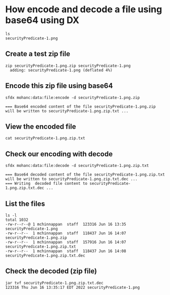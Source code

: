 # How encode and decode a file using base64 using DX

```
ls
securityPredicate-1.png
```

## Create a test zip file
```
zip securityPredicate-1.png.zip securityPredicate-1.png 
  adding: securityPredicate-1.png (deflated 4%)
```

## Encode this zip file using base64
```
sfdx mohanc:data:file:encode -d securityPredicate-1.png.zip 
```
```
=== Base64 encoded content of the file securityPredicate-1.png.zip will be written to securityPredicate-1.png.zip.txt ...
```
## View the encoded file

```
cat securityPredicate-1.png.zip.txt 
```

## Check our encoding with decode

```
sfdx mohanc:data:file:decode -d securityPredicate-1.png.zip.txt
```

```
=== Base64 decoded content of the file securityPredicate-1.png.zip.txt will be written to securityPredicate-1.png.zip.txt.dec ...
=== Writing  decoded file content to securityPredicate-1.png.zip.txt.dec ... 
```

## List the files 
```
ls -l
total 1032
-rw-r--r--@ 1 mchinnappan  staff  123316 Jun 16 13:35 securityPredicate-1.png
-rw-r--r--  1 mchinnappan  staff  118437 Jun 16 14:07 securityPredicate-1.png.zip
-rw-r--r--  1 mchinnappan  staff  157916 Jun 16 14:07 securityPredicate-1.png.zip.txt
-rw-r--r--  1 mchinnappan  staff  118437 Jun 16 14:08 securityPredicate-1.png.zip.txt.dec
```

## Check the decoded (zip file)
```
jar tvf securityPredicate-1.png.zip.txt.dec 
123316 Thu Jun 16 13:35:17 EDT 2022 securityPredicate-1.png
```

